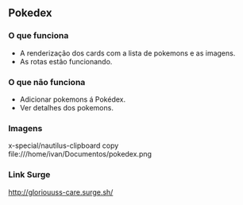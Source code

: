 ## Pokedex

### O que funciona

- A renderização dos cards com a lista de pokemons e as imagens.
- As rotas estão funcionando.


### O que não funciona

- Adicionar pokemons á Pokédex.
- Ver detalhes dos pokemons.

### Imagens

x-special/nautilus-clipboard
copy
file:///home/ivan/Documentos/pokedex.png

### Link Surge

http://gloriouuss-care.surge.sh/
